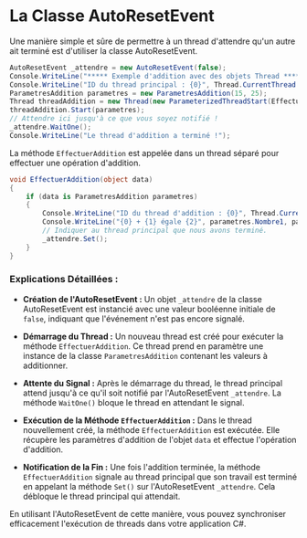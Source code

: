 # La Classe AutoResetEvent

Une manière simple et sûre de permettre à un thread d'attendre qu'un autre ait terminé est d'utiliser la classe AutoResetEvent.

```csharp
AutoResetEvent _attendre = new AutoResetEvent(false);
Console.WriteLine("***** Exemple d'addition avec des objets Thread *****");
Console.WriteLine("ID du thread principal : {0}", Thread.CurrentThread.ManagedThreadId);
ParametresAddition parametres = new ParametresAddition(15, 25);
Thread threadAddition = new Thread(new ParameterizedThreadStart(EffectuerAddition));
threadAddition.Start(parametres);
// Attendre ici jusqu'à ce que vous soyez notifié !
_attendre.WaitOne();
Console.WriteLine("Le thread d'addition a terminé !");
```

La méthode `EffectuerAddition` est appelée dans un thread séparé pour effectuer une opération d'addition.

```csharp
void EffectuerAddition(object data)
{
    if (data is ParametresAddition parametres)
    {
        Console.WriteLine("ID du thread d'addition : {0}", Thread.CurrentThread.ManagedThreadId);
        Console.WriteLine("{0} + {1} égale {2}", parametres.Nombre1, parametres.Nombre2, parametres.Nombre1 + parametres.Nombre2);
        // Indiquer au thread principal que nous avons terminé.
        _attendre.Set();
    }
}
```

### Explications Détaillées :

- **Création de l'AutoResetEvent :** Un objet `_attendre` de la classe AutoResetEvent est instancié avec une valeur booléenne initiale de `false`, indiquant que l'événement n'est pas encore signalé.

- **Démarrage du Thread :** Un nouveau thread est créé pour exécuter la méthode `EffectuerAddition`. Ce thread prend en paramètre une instance de la classe `ParametresAddition` contenant les valeurs à additionner.

- **Attente du Signal :** Après le démarrage du thread, le thread principal attend jusqu'à ce qu'il soit notifié par l'AutoResetEvent `_attendre`. La méthode `WaitOne()` bloque le thread en attendant le signal.

- **Exécution de la Méthode `EffectuerAddition` :** Dans le thread nouvellement créé, la méthode `EffectuerAddition` est exécutée. Elle récupère les paramètres d'addition de l'objet `data` et effectue l'opération d'addition.

- **Notification de la Fin :** Une fois l'addition terminée, la méthode `EffectuerAddition` signale au thread principal que son travail est terminé en appelant la méthode `Set()` sur l'AutoResetEvent `_attendre`. Cela débloque le thread principal qui attendait.

En utilisant l'AutoResetEvent de cette manière, vous pouvez synchroniser efficacement l'exécution de threads dans votre application C#.